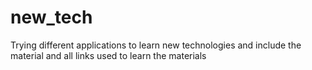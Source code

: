 # new_tech
Trying different applications to learn new technologies and include the material and all links used to learn the materials
